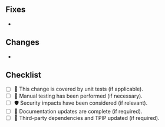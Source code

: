 ## Fixes
<!-- List the GitHub issue this PR resolves -->
- 

## Changes
<!-- List the changes this PR introduces -->
-

## Checklist
<!-- Put an `x` in the boxes. All tasks must be completed and boxes checked before merging. -->
- [ ] 🤖 This change is covered by unit tests (if applicable).
- [ ] 🤹 Manual testing has been performed (if necessary).
- [ ] 🛡️ Security impacts have been considered (if relevant).
- [ ] 📖 Documentation updates are complete (if required).
- [ ] 🧠 Third-party dependencies and TPIP updated (if required).
